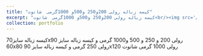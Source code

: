 ```yaml
---
title: "کیسه زباله رولی 200و250 و500و 1000گرمی  شاتوت"
excerpt: "کیسه زباله رولی 200و250 و500و 1000گرمی  شاتوت<br/><img src='/images/p5.jpg'>"
collection: portfolio
---
```


کیسه زباله  سایز70x90 رولی 200 و 250 و 500 و1000 گرمی و کیسه زباله سایز 60x80 رولی 250 گرمی و کیسه زباله سایز 90x120 رولی 1000 گرمی شاتوت
